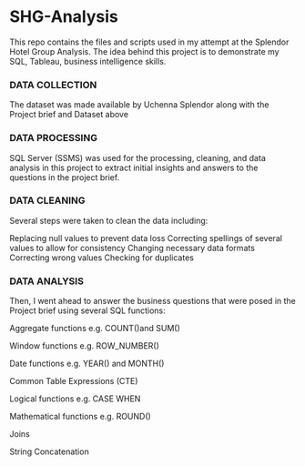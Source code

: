 # SHG-Analysis

This repo contains the files and scripts used in my attempt at the Splendor Hotel Group Analysis. The idea behind this project is to demonstrate my SQL, Tableau, business intelligence skills.

### DATA COLLECTION
The dataset was made available by Uchenna Splendor along with the Project brief and Dataset above

### DATA PROCESSING
SQL Server (SSMS) was used for the processing, cleaning, and data analysis in this project to extract initial insights and answers to the questions in the project brief. 

### DATA CLEANING
Several steps were taken to clean the data including:

Replacing null values to prevent data loss
Correcting spellings of several values to allow for consistency
Changing necessary data formats
Correcting wrong values
Checking for duplicates

### DATA ANALYSIS
Then, I went ahead to answer the business questions that were posed in the Project brief using several SQL functions:

Aggregate functions e.g. COUNT()and SUM()

Window functions e.g. ROW_NUMBER()

Date functions e.g. YEAR() and MONTH()

Common Table Expressions (CTE)

Logical functions e.g. CASE WHEN

Mathematical functions e.g. ROUND()

Joins

String Concatenation

